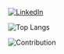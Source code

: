 <a href="https://www.linkedin.com/in/mireyalyons/" target="_blank"><img src="https://img.shields.io/badge/LinkedIn-%230077B5.svg?&style=flat-square&logo=linkedin&logoColor=white" alt="LinkedIn"></a>

![Top Langs](https://github-readme-stats.vercel.app/api/top-langs/?username=mireyalyons&layout=compact)

![Contribution](https://activity-graph.herokuapp.com/graph?username=mireyalyons&theme=react-dark&hide_border=true&area=true)
